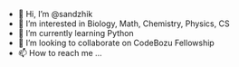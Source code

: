 - 👋 Hi, I’m @sandzhik
- 👀 I’m interested in Biology, Math, Chemistry, Physics, CS
- 🌱 I’m currently learning Python
- 💞️ I’m looking to collaborate on CodeBozu Fellowship 
- 📫 How to reach me ...

<!---
sandzhik/sandzhik is a ✨ special ✨ repository because its `README.md` (this file) appears on your GitHub profile.
You can click the Preview link to take a look at your changes.
--->
